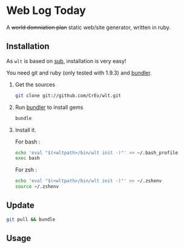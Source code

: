 # Web Log Today

A ~~world domniation plan~~ static web/site generator, written in ruby.

## Installation

As `wlt` is based on [sub][], installation is very easy!

You need git and ruby (only tested with 1.9.3) and [bundler][].

1. Get the sources

    ```sh
    git clone git://github.com/CrEv/wlt.git
    ```
2. Run [bundler][] to install gems

    ```sh
    bundle
    ```
3. Install it.

    For bash :
    ```sh
    echo 'eval "$(<wltpath>/bin/wlt init -)"' >> ~/.bash_profile
    exec bash
    ```

    For zsh :
    ```sh
    echo 'eval "$(<wltpath>/bin/wlt init -)"' >> ~/.zshenv
    source ~/.zshenv
    ```

## Update

```sh
git pull && bundle
```

## Usage

[sub]: https://github.com/37signals/sub
[bundler]: http://gembundler.com/

